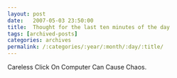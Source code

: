 ```yaml
---
layout: post
date:	2007-05-03 23:50:00
title:  Thought for the last ten minutes of the day
tags: [archived-posts]
categories: archives
permalink: /:categories/:year/:month/:day/:title/
---
```

Careless Click On Computer Can Cause Chaos.
